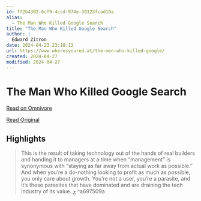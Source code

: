 ```yaml
---
id: ff2b4302-6cf9-4ccd-974e-30123fcad10a
alias:
  - The Man Who Killed Google Search
title: "The Man Who Killed Google Search"
author: |
  Edward Zitron
date: 2024-04-23 23:18:13
url: https://www.wheresyoured.at/the-men-who-killed-google/
created: 2024-04-27
modified: 2024-04-27
---
```


# The Man Who Killed Google Search

[Read on Omnivore](https://omnivore.app/me/https-www-wheresyoured-at-the-men-who-killed-google-18f0d09b5da)

[Read Original](https://www.wheresyoured.at/the-men-who-killed-google/)

## Highlights

> This is the result of taking technology out of the hands of real builders and handing it to managers at a time when “management” is synonymous with “staying as far away from actual work as possible.” And when you’re a do-nothing looking to profit as much as possible, you only care about growth. You’re not a user, you’re a parasite, and it’s these parasites that have dominated and are draining the tech industry of its value. [⤴️](https://omnivore.app/me/https-www-wheresyoured-at-the-men-who-killed-google-18f0d09b5da#a697509a-7c63-46a6-83d9-6608a2a12016)  ^a697509a

